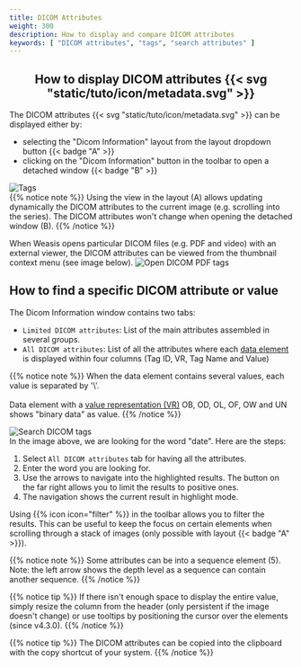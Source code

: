 ```yaml
---
title: DICOM Attributes
weight: 300
description: How to display and compare DICOM attributes
keywords: [ "DICOM attributes", "tags", "search attributes" ]
---
```


## <center>How to display DICOM attributes {{< svg "static/tuto/icon/metadata.svg" >}}</center>

The DICOM attributes {{< svg "static/tuto/icon/metadata.svg" >}} can be displayed either by:

* selecting the "Dicom Information" layout from the layout dropdown button {{< badge "A" >}}
* clicking on the "Dicom Information" button in the toolbar to open a detached window {{< badge "B" >}}

![Tags](/tuto/dicom-attributes.jpg?classes=shadow&width=700px)
<br>
{{% notice note %}}
Using the view in the layout (A) allows updating dynamically the DICOM attributes to the current image (e.g. scrolling into the series). The DICOM attributes won't change when opening the detached window (B).
{{% /notice %}}

When Weasis opens particular DICOM files (e.g. PDF and video) with an external viewer, the DICOM attributes can be viewed from the thumbnail context menu (see image below).
![Open DICOM PDF tags](/tuto/dicom-attributes-pdf.png?classes=shadow)
<br>

## How to find a specific DICOM attribute or value
The Dicom Information window contains two tabs:

* `Limited DICOM attributes`: List of the main attributes assembled in several groups.
* `All DICOM attributes`: List of all the attributes where each [data element](https://dicom.nema.org/medical/dicom/current/output/chtml/part05/chapter_7.html) is displayed within four columns (Tag ID, VR, Tag Name and Value)

{{% notice note %}}
When the data element contains several values, each value is separated by '\\'.<br><br>
Data element with a [value representation (VR)](https://dicom.nema.org/medical/dicom/current/output/chtml/part05/sect_6.2.html) OB, OD, OL, OF, OW and UN shows "binary data" as value.
{{% /notice %}}

![Search DICOM tags](/tuto/dicom-attributes-search.jpg?classes=shadow)
<br>
In the image above, we are looking for the word "date". Here are the steps:

1. Select `All DICOM attributes` tab for having all the attributes. 
2. Enter the word you are looking for.
3. Use the arrows to navigate into the highlighted results. The button on the far right allows you to limit the results to positive ones.
4. The navigation shows the current result in highlight mode.

Using {{% icon icon="filter" %}} in the toolbar allows you to filter the results. This can be useful to keep the focus on certain elements when scrolling through a stack of images (only possible with layout {{< badge "A" >}}).

{{% notice note %}}
Some attributes can be into a sequence element (5). Note: the left arrow shows the depth level as a sequence can contain another sequence.
{{% /notice %}}

{{% notice tip %}}
If there isn't enough space to display the entire value, simply resize the column from the header (only persistent if the image doesn't change) or use tooltips by positioning the cursor over the elements (since v4.3.0).
{{% /notice %}}

{{% notice tip %}}
The DICOM attributes can be copied into the clipboard with the copy shortcut of your system.
{{% /notice %}}
